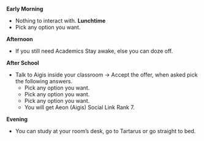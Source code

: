 **Early Morning**

- Nothing to interact with.
  **Lunchtime**
- Pick any option you want.

**Afternoon**

- If you still need Academics Stay awake, else you can doze off.

**After School**

- Talk to Aigis inside your classroom -> Accept the offer, when asked pick the following answers.
  - Pick any option you want.
  - Pick any option you want.
  - Pick any option you want.
  - You will get Aeon (Aigis) Social Link Rank 7.

**Evening**

- You can study at your room’s desk, go to Tartarus or go straight to bed.
